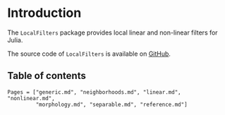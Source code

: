 # Introduction

The `LocalFilters` package provides local linear and non-linear filters for Julia.

The source code of `LocalFilters` is available on
[GitHub](https://github.com/emmt/LocalFilters.jl).


## Table of contents

```@contents
Pages = ["generic.md", "neighborhoods.md", "linear.md", "nonlinear.md",
         "morphology.md", "separable.md", "reference.md"]
```
